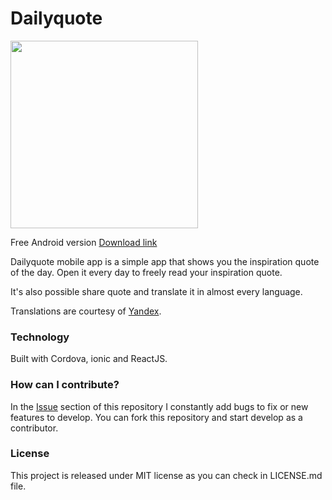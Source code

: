 # Dailyquote

<img src="https://image.ibb.co/ko9dYm/Screenshot_2018_01_31_21_18_07.png" width="300">

Free Android version <a href="http://nicolocarpignoli/downloads/dailyquote.apk"> Download link </a>

Dailyquote mobile app is a simple app that shows you the inspiration quote of the day.
Open it every day to freely read your inspiration quote. 

It's also possible share quote and translate it in almost every language.

Translations are courtesy of [Yandex](www.Yandex.com).

### Technology

Built with Cordova, ionic and ReactJS.

### How can I contribute?

In the [Issue](https://github.com/nicolocarpignoli/daily-quote/issues) section of this repository I constantly add bugs to fix or new features to develop. You can fork this repository and start develop as a contributor.

### License

This project is released under MIT license as you can check in LICENSE.md file.

